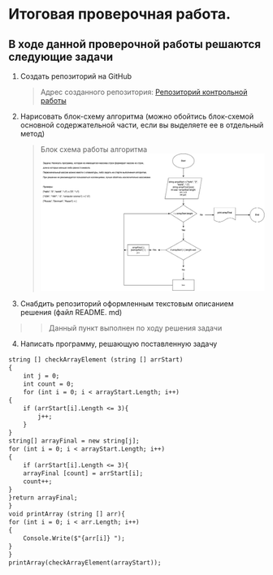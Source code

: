 # Итоговая проверочная работа.
## В ходе данной проверочной работы решаются следующие задачи
1. ﻿﻿﻿Создать репозиторий на GitHub
    > Адрес созданного репозитория: [Репозиторий контрольной работы](https://github.com/D-Grigoryev/FinalProject---1st-quarter "Репозиторий контрольной работы") 
2. ﻿﻿﻿Нарисовать блок-схему алгоритма (можно обойтись блок-схемой основной содержательной части, если вы выделяете ее в отдельный метод)

    > Блок схема работы алгоритма ![Блок схема ](Fianle_project.drawio.png)


3. ﻿﻿﻿Снабдить репозиторий оформленным текстовым описанием решения (файл README. md)
>>Данный пункт выполнен по ходу решения задачи
4. ﻿﻿﻿Написать программу, решающую поставленную задачу

```string[] arrayStart = new string[] { "hello", "2", "world", ":-)"};
string [] checkArrayElement (string [] arrStart)
{
    int j = 0;
    int count = 0;
    for (int i = 0; i < arrayStart.Length; i++)
{
    if (arrStart[i].Length <= 3){
        j++;
    }
}
string[] arrayFinal = new string[j];
for (int i = 0; i < arrayStart.Length; i++)
{
    if (arrStart[i].Length <= 3){
    arrayFinal [count] = arrStart[i];
    count++;
}
}return arrayFinal;
}
void printArray (string [] arr){
for (int i = 0; i < arr.Length; i++)
{
    Console.Write($"{arr[i]} ");
}
}
printArray(checkArrayElement(arrayStart));
```